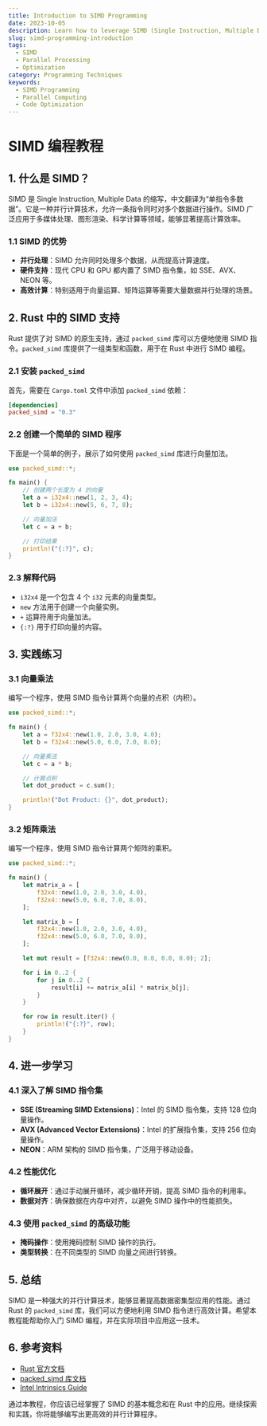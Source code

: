 ```yaml
---
title: Introduction to SIMD Programming
date: 2023-10-05
description: Learn how to leverage SIMD (Single Instruction, Multiple Data) techniques to optimize your code for parallel processing. This course covers the basics of SIMD, its applications, and practical examples in various programming languages.
slug: simd-programming-introduction
tags:
  - SIMD
  - Parallel Processing
  - Optimization
category: Programming Techniques
keywords:
  - SIMD Programming
  - Parallel Computing
  - Code Optimization
---
```


# SIMD 编程教程

## 1. 什么是 SIMD？

SIMD 是 Single Instruction, Multiple Data 的缩写，中文翻译为“单指令多数据”。它是一种并行计算技术，允许一条指令同时对多个数据进行操作。SIMD 广泛应用于多媒体处理、图形渲染、科学计算等领域，能够显著提高计算效率。

### 1.1 SIMD 的优势

- **并行处理**：SIMD 允许同时处理多个数据，从而提高计算速度。
- **硬件支持**：现代 CPU 和 GPU 都内置了 SIMD 指令集，如 SSE、AVX、NEON 等。
- **高效计算**：特别适用于向量运算、矩阵运算等需要大量数据并行处理的场景。

## 2. Rust 中的 SIMD 支持

Rust 提供了对 SIMD 的原生支持，通过 `packed_simd` 库可以方便地使用 SIMD 指令。`packed_simd` 库提供了一组类型和函数，用于在 Rust 中进行 SIMD 编程。

### 2.1 安装 `packed_simd`

首先，需要在 `Cargo.toml` 文件中添加 `packed_simd` 依赖：

```toml
[dependencies]
packed_simd = "0.3"
```

### 2.2 创建一个简单的 SIMD 程序

下面是一个简单的例子，展示了如何使用 `packed_simd` 库进行向量加法。

```rust
use packed_simd::*;

fn main() {
    // 创建两个长度为 4 的向量
    let a = i32x4::new(1, 2, 3, 4);
    let b = i32x4::new(5, 6, 7, 8);

    // 向量加法
    let c = a + b;

    // 打印结果
    println!("{:?}", c);
}
```

### 2.3 解释代码

- `i32x4` 是一个包含 4 个 `i32` 元素的向量类型。
- `new` 方法用于创建一个向量实例。
- `+` 运算符用于向量加法。
- `{:?}` 用于打印向量的内容。

## 3. 实践练习

### 3.1 向量乘法

编写一个程序，使用 SIMD 指令计算两个向量的点积（内积）。

```rust
use packed_simd::*;

fn main() {
    let a = f32x4::new(1.0, 2.0, 3.0, 4.0);
    let b = f32x4::new(5.0, 6.0, 7.0, 8.0);

    // 向量乘法
    let c = a * b;

    // 计算点积
    let dot_product = c.sum();

    println!("Dot Product: {}", dot_product);
}
```

### 3.2 矩阵乘法

编写一个程序，使用 SIMD 指令计算两个矩阵的乘积。

```rust
use packed_simd::*;

fn main() {
    let matrix_a = [
        f32x4::new(1.0, 2.0, 3.0, 4.0),
        f32x4::new(5.0, 6.0, 7.0, 8.0),
    ];

    let matrix_b = [
        f32x4::new(1.0, 2.0, 3.0, 4.0),
        f32x4::new(5.0, 6.0, 7.0, 8.0),
    ];

    let mut result = [f32x4::new(0.0, 0.0, 0.0, 0.0); 2];

    for i in 0..2 {
        for j in 0..2 {
            result[i] += matrix_a[i] * matrix_b[j];
        }
    }

    for row in result.iter() {
        println!("{:?}", row);
    }
}
```

## 4. 进一步学习

### 4.1 深入了解 SIMD 指令集

- **SSE (Streaming SIMD Extensions)**：Intel 的 SIMD 指令集，支持 128 位向量操作。
- **AVX (Advanced Vector Extensions)**：Intel 的扩展指令集，支持 256 位向量操作。
- **NEON**：ARM 架构的 SIMD 指令集，广泛用于移动设备。

### 4.2 性能优化

- **循环展开**：通过手动展开循环，减少循环开销，提高 SIMD 指令的利用率。
- **数据对齐**：确保数据在内存中对齐，以避免 SIMD 操作中的性能损失。

### 4.3 使用 `packed_simd` 的高级功能

- **掩码操作**：使用掩码控制 SIMD 操作的执行。
- **类型转换**：在不同类型的 SIMD 向量之间进行转换。

## 5. 总结

SIMD 是一种强大的并行计算技术，能够显著提高数据密集型应用的性能。通过 Rust 的 `packed_simd` 库，我们可以方便地利用 SIMD 指令进行高效计算。希望本教程能帮助你入门 SIMD 编程，并在实际项目中应用这一技术。

## 6. 参考资料

- [Rust 官方文档](https://doc.rust-lang.org/)
- [packed_simd 库文档](https://docs.rs/packed_simd/latest/packed_simd/)
- [Intel Intrinsics Guide](https://software.intel.com/sites/landingpage/IntrinsicsGuide/)

通过本教程，你应该已经掌握了 SIMD 的基本概念和在 Rust 中的应用。继续探索和实践，你将能够编写出更高效的并行计算程序。